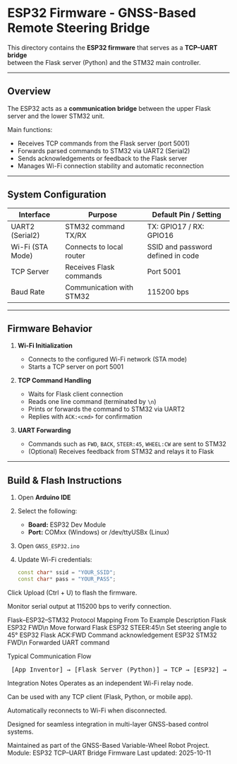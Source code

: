 ﻿# ESP32 Firmware - GNSS-Based Remote Steering Bridge

This directory contains the **ESP32 firmware** that serves as a **TCP–UART bridge**  
between the Flask server (Python) and the STM32 main controller.

---

## Overview

The ESP32 acts as a **communication bridge** between the upper Flask server and the lower STM32 unit.

Main functions:
- Receives TCP commands from the Flask server (port 5001)
- Forwards parsed commands to STM32 via UART2 (Serial2)
- Sends acknowledgements or feedback to the Flask server
- Manages Wi-Fi connection stability and automatic reconnection

---

## System Configuration

| Interface | Purpose | Default Pin / Setting |
|------------|----------|------------------------|
| UART2 (Serial2) | STM32 command TX/RX | TX: GPIO17 / RX: GPIO16 |
| Wi-Fi (STA Mode) | Connects to local router | SSID and password defined in code |
| TCP Server | Receives Flask commands | Port 5001 |
| Baud Rate | Communication with STM32 | 115200 bps |

---

## Firmware Behavior

1. **Wi-Fi Initialization**  
   - Connects to the configured Wi-Fi network (STA mode)  
   - Starts a TCP server on port 5001  

2. **TCP Command Handling**  
   - Waits for Flask client connection  
   - Reads one line command (terminated by `\n`)  
   - Prints or forwards the command to STM32 via UART2  
   - Replies with `ACK:<cmd>` for confirmation  

3. **UART Forwarding**  
   - Commands such as `FWD`, `BACK`, `STEER:45`, `WHEEL:CW` are sent to STM32  
   - (Optional) Receives feedback from STM32 and relays it to Flask  

---

## Build & Flash Instructions

1. Open **Arduino IDE**  
2. Select the following:  
   - **Board:** ESP32 Dev Module  
   - **Port:** COMxx (Windows) or /dev/ttyUSBx (Linux)  
3. Open `GNSS_ESP32.ino`  
4. Update Wi-Fi credentials:

   ```cpp
   const char* ssid = "YOUR_SSID";
   const char* pass = "YOUR_PASS";
Click Upload (Ctrl + U) to flash the firmware.

Monitor serial output at 115200 bps to verify connection.

Flask–ESP32–STM32 Protocol Mapping
From	To	Example	Description
Flask	ESP32	FWD\n	Move forward
Flask	ESP32	STEER:45\n	Set steering angle to 45°
ESP32	Flask	ACK:FWD	Command acknowledgement
ESP32	STM32	FWD\n	Forwarded UART command

Typical Communication Flow
<pre> [App Inventor] → [Flask Server (Python)] → TCP → [ESP32] → UART → [STM32] </pre>
Integration Notes
Operates as an independent Wi-Fi relay node.

Can be used with any TCP client (Flask, Python, or mobile app).

Automatically reconnects to Wi-Fi when disconnected.

Designed for seamless integration in multi-layer GNSS-based control systems.

Maintained as part of the GNSS-Based Variable-Wheel Robot Project.
Module: ESP32 TCP–UART Bridge Firmware
Last updated: 2025-10-11